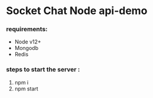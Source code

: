 # Socket Chat Node api-demo

### requirements:
- Node v12+
- Mongodb
- Redis

### steps to start the server :
1. npm i
2. npm start
